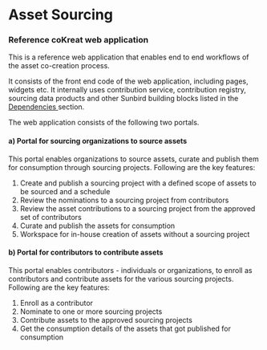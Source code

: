 # Asset Sourcing

### Reference coKreat web application <a href="#reference-cokreat-web-application" id="reference-cokreat-web-application"></a>

This is a reference web application that enables end to end workflows of the asset co-creation process.&#x20;

It consists of the front end code of the web application, including pages, widgets etc. It internally uses contribution service, contribution registry, sourcing data products and other Sunbird building blocks listed in the [Dependencies ](https://project-sunbird.atlassian.net/wiki/spaces/SC/pages/3008987139)section.

The web application consists of the following two portals.

#### a) Portal for sourcing organizations to source assets <a href="#portal-for-sourcing-organizations-to-source-assets" id="portal-for-sourcing-organizations-to-source-assets"></a>

This portal enables organizations to source assets, curate and publish them for consumption through sourcing projects. Following are the key features:

1. Create and publish a sourcing project with a defined scope of assets to be sourced and a schedule
2. Review the nominations to a sourcing project from contributors
3. Review the asset contributions to a sourcing project from the approved set of contributors
4. Curate and publish the assets for consumption
5. Workspace for in-house creation of assets without a sourcing project

#### b) Portal for contributors to contribute assets  <a href="#portal-for-contributors-to-contribute-assets" id="portal-for-contributors-to-contribute-assets"></a>

This portal enables contributors - individuals or organizations, to enroll as contributors and contribute assets for the various sourcing projects. Following are the key features:

1. Enroll as a contributor
2. Nominate to one or more sourcing projects
3. Contribute assets to the approved sourcing projects
4. Get the consumption details of the assets that got published for consumption

